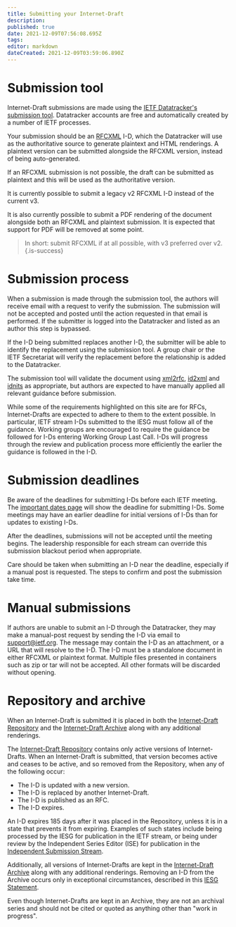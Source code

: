```yaml
---
title: Submitting your Internet-Draft
description: 
published: true
date: 2021-12-09T07:56:08.695Z
tags: 
editor: markdown
dateCreated: 2021-12-09T03:59:06.890Z
---
```


# Submission tool
Internet-Draft submissions are made using the [IETF Datatracker's submission tool](https://datatracker.ietf.org/submit). Datatracker accounts are free and automatically created by a number of IETF processes. 

Your submission should be an [RFCXML](https://authors.ietf.org/en/rfcxml-overview) I-D, which the Datatracker will use as the authoritative source to generate plaintext and HTML renderings. A plaintext version can be submitted alongside the RFCXML version, instead of being auto-generated.

If an RFCXML submission is not possible, the draft can be submitted as plaintext and this will be used as the authoritative version.

It is currently possible to submit a legacy v2 RFCXML I-D instead of the current v3.

It is also currently possible to submit a PDF rendering of the document alongside both an RFCXML and plaintext submission. It is expected that support for PDF will be removed at some point.

> In short: submit RFCXML if at all possible, with v3 preferred over v2.
{.is-success}

# Submission process
When a submission is made through the submission tool, the authors will receive email with a request to verify the submission. The submission will not be accepted and posted until the action requested in that email is performed. If the submitter is logged into the Datatracker and listed as an author this step is bypassed.

If the I-D being submitted replaces another I-D, the submitter will be able to identify the replacement using the submission tool. A group chair or the IETF Secretariat will verify the replacement before the relationship is added to the Datatracker.

The submission tool will validate the document using [xml2rfc](https://github.com/ietf-tools/xml2rfc), [id2xml](https://github.com/ietf-tools/id2xml) and [idnits](https://github.com/ietf-tools/idnits-mirror) as appropriate, but authors are expected to have manually applied all relevant guidance before submission.

While some of the requirements highlighted on this site are for RFCs, Internet-Drafts are expected to adhere to them to the extent possible. In particular, IETF stream I-Ds submitted to the IESG must follow all of the guidance.  Working groups are encouraged to require the guidance be followed for I-Ds entering Working Group Last Call. I-Ds will progress through the review and publication process more efficiently the earlier the guidance is followed in the I-D.

# Submission deadlines
Be aware of the deadlines for submitting I-Ds before each IETF meeting. The [important dates page](https://datatracker.ietf.org/meeting/important-dates) will show the deadline for submitting I-Ds. Some meetings may have an earlier deadline for initial versions of I-Ds than for updates to existing I-Ds.

After the deadlines, submissions will not be accepted until the meeting begins. The leadership responsible for each stream can override this submission blackout period when appropriate.

Care should be taken when submitting an I-D near the deadline, especially if a manual post is requested. The steps to confirm and post the submission take time.

# Manual submissions
If authors are unable to submit an I-D through the Datatracker, they may make a manual-post request by sending the I-D via email to support@ietf.org. The message may contain the I-D as an attachment, or a URL that will resolve to the I-D. The I-D must be a standalone document in either RFCXML or plaintext format. Multiple files presented in containers such as zip or tar will not be accepted. All other formats will be discarded without opening.

# Repository and archive
When an Internet-Draft is submitted it is placed in both the [Internet-Draft Repository](https://www.ietf.org/id)  and the [Internet-Draft Archive](https://www.ietf.org/archive/id) along with any additional renderings.

The [Internet-Draft Repository](https://www.ietf.org/id) contains only active versions of Internet-Drafts.  When an Internet-Draft is submitted, that version becomes active and ceases to be active, and so removed from the Repository, when any of the following occur:

* The I-D is updated with a new version.
* The I-D is replaced by another Internet-Draft.
* The I-D is published as an RFC.
* The I-D expires.

An I-D expires 185 days after it was placed in the Repository, unless it is in a state that prevents it from expiring. Examples of such states include being processed by the IESG for publication in the IETF stream, or being under review by the Independent Series Editor (ISE) for publication in the [Independent Submission Stream](https://www.rfc-editor.org/about/independent/).

Additionally, all versions of Internet-Drafts are kept in the [Internet-Draft Archive](https://www.ietf.org/archive/id) along with any additional renderings.  Removing an I-D from the Archive occurs only in exceptional circumstances, described in this [IESG Statement](https://www.ietf.org/about/groups/iesg/statements/internet-draft-removal/).

Even though Internet-Drafts are kept in an Archive, they are not an archival series and should not be cited or quoted as anything other than "work in progress".
